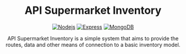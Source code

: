 <h1 align="center">
  <br>API Supermarket Inventory<br>
</h1>
<p align="center"><p>

<div align="center">

  [![Nodejs](https://img.shields.io/badge/-Node.js-F2F2F2?style=flat&logo=Node.js)](https://nodejs.org/)
  [![Express](https://img.shields.io/badge/-Express-gray?style=flat)](https://expressjs.com/)
  [![MongoDB](https://img.shields.io/badge/-MongoDB-F2F2F2?style=flat&logo=mongodb)](https://www.mongodb.com/)
</div>

<p align="center">
  API Supermarket Inventory is a simple system that aims to provide the routes, data and other means of connection to a basic inventory model.
</p>